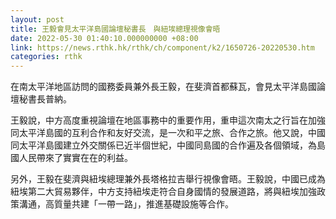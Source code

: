 ```yaml
---
layout: post
title: 王毅會見太平洋島國論壇秘書長　與紐埃總理視像會晤
date: 2022-05-30 01:40:10.000000000 +08:00
link: https://news.rthk.hk/rthk/ch/component/k2/1650726-20220530.htm
categories: rthk
---
```


在南太平洋地區訪問的國務委員兼外長王毅，在斐濟首都蘇瓦，會見太平洋島國論壇秘書長普納。

王毅說，中方高度重視論壇在地區事務中的重要作用，重申這次南太之行旨在加強同太平洋島國的互利合作和友好交流，是一次和平之旅、合作之旅。他又說，中國同太平洋島國建立外交關係已近半個世紀，中國同島國的合作遍及各個領域，為島國人民帶來了實實在在的利益。

另外，王毅在斐濟與紐埃總理兼外長塔格拉吉舉行視像會晤。王毅說，中國已成為紐埃第二大貿易夥伴，中方支持紐埃走符合自身國情的發展道路，將與紐埃加強政策溝通，高質量共建「一帶一路」，推進基礎設施等合作。
